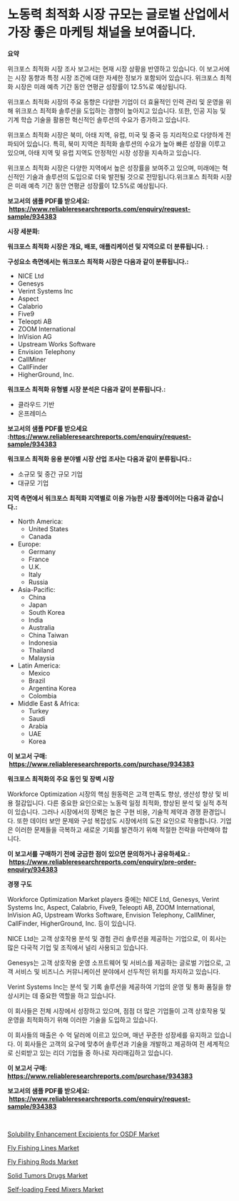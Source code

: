 <p><h1>노동력 최적화 시장 규모는 글로벌 산업에서 가장 좋은 마케팅 채널을 보여줍니다.</h1></p><p><strong>요약</strong></p>
<p><p>위크포스 최적화 시장 조사 보고서는 현재 시장 상황을 반영하고 있습니다. 이 보고서에는 시장 동향과 특정 시장 조건에 대한 자세한 정보가 포함되어 있습니다. 위크포스 최적화 시장은 미래 예측 기간 동안 연평균 성장률이 12.5%로 예상됩니다.</p><p>위크포스 최적화 시장의 주요 동향은 다양한 기업이 더 효율적인 인력 관리 및 운영을 위해 위크포스 최적화 솔루션을 도입하는 경향이 높아지고 있습니다. 또한, 인공 지능 및 기계 학습 기술을 활용한 혁신적인 솔루션의 수요가 증가하고 있습니다.</p><p>위크포스 최적화 시장은 북미, 아태 지역, 유럽, 미국 및 중국 등 지리적으로 다양하게 전파되어 있습니다. 특히, 북미 지역은 최적화 솔루션의 수요가 높아 빠른 성장을 이루고 있으며, 아태 지역 및 유럽 지역도 안정적인 시장 성장을 지속하고 있습니다.</p><p>위크포스 최적화 시장은 다양한 지역에서 높은 성장률을 보여주고 있으며, 미래에는 혁신적인 기술과 솔루션의 도입으로 더욱 발전될 것으로 전망됩니다.위크포스 최적화 시장은 미래 예측 기간 동안 연평균 성장률이 12.5%로 예상됩니다.</p></p>
<p><strong>보고서의 샘플 PDF를 받으세요: &nbsp;<a href="https://www.reliableresearchreports.com/enquiry/request-sample/934383">https://www.reliableresearchreports.com/enquiry/request-sample/934383</a></strong></p>
<p><strong>시장 세분화:</strong></p>
<p><strong> 워크포스 최적화 시장은 개요, 배포, 애플리케이션 및 지역으로 더 분류됩니다. :</strong></p>
<p><strong>구성요소 측면에서는 워크포스 최적화 시장은 다음과 같이 분류됩니다.:</strong></p>
<p><ul><li>NICE Ltd</li><li>Genesys</li><li>Verint Systems Inc</li><li>Aspect</li><li>Calabrio</li><li>Five9</li><li>Teleopti AB</li><li>ZOOM International</li><li>InVision AG</li><li>Upstream Works Software</li><li>Envision Telephony</li><li>CallMiner</li><li>CallFinder</li><li>HigherGround, Inc.</li></ul></p>
<p><strong> 워크포스 최적화 유형별 시장 분석은 다음과 같이 분류됩니다.:</strong></p>
<p><ul><li>클라우드 기반</li><li>온프레미스</li></ul></p>
<p><strong>보고서의 샘플 PDF를 받으세요 :<a href="https://www.reliableresearchreports.com/enquiry/request-sample/934383">https://www.reliableresearchreports.com/enquiry/request-sample/934383</a></strong></p>
<p><strong> 워크포스 최적화 응용 분야별 시장 산업 조사는 다음과 같이 분류됩니다.:</strong></p>
<p><ul><li>소규모 및 중간 규모 기업</li><li>대규모 기업</li></ul></p>
<p><strong>지역 측면에서 워크포스 최적화 지역별로 이용 가능한 시장 플레이어는 다음과 같습니다.:</strong></p>
<p><ul>
    <li>
        North America:
        <ul>
            <li>United States</li>
            <li>Canada</li>
        </ul>
    </li>
    <li>
        Europe:
        <ul>
            <li>Germany</li>
            <li>France</li>
            <li>U.K.</li>
            <li>Italy</li>
            <li>Russia</li>
        </ul>
    </li>
    <li>
        Asia-Pacific:
        <ul>
            <li>China</li>
            <li>Japan</li>
            <li>South Korea</li>
            <li>India</li>
            <li>Australia</li>
            <li>China Taiwan</li>
            <li>Indonesia</li>
            <li>Thailand</li>
            <li>Malaysia</li>
        </ul>
    </li>
    <li>
        Latin America:
        <ul>
            <li>Mexico</li>
            <li>Brazil</li>
            <li>Argentina Korea</li>
            <li>Colombia</li>
        </ul>
    </li>
    <li>
        Middle East & Africa:
        <ul>
            <li>Turkey</li>
            <li>Saudi</li>
            <li>Arabia</li>
            <li>UAE</li>
            <li>Korea</li>
        </ul>
    </li>
    </ul></p>
<p><strong>이 보고서 구매: &nbsp;<a href="https://www.reliableresearchreports.com/purchase/934383">https://www.reliableresearchreports.com/purchase/934383</a></strong></p>
<p><strong>워크포스 최적화의 주요 동인 및 장벽 시장</strong></p>
<p><p>Workforce Optimization 시장의 핵심 원동력은 고객 만족도 향상, 생산성 향상 및 비용 절감입니다. 다른 중요한 요인으로는 노동력 일정 최적화, 향상된 분석 및 실적 추적이 있습니다. 그러나 시장에서의 장벽은 높은 구현 비용, 기술적 제약과 경쟁 환경입니다. 또한 데이터 보안 문제와 구성 복잡성도 시장에서의 도전 요인으로 작용합니다. 기업은 이러한 문제들을 극복하고 새로운 기회를 발견하기 위해 적절한 전략을 마련해야 합니다.</p></p>
<p><strong>이 보고서를 구매하기 전에 궁금한 점이 있으면 문의하거나 공유하세요.: &nbsp;<a href="https://www.reliableresearchreports.com/enquiry/pre-order-enquiry/934383">https://www.reliableresearchreports.com/enquiry/pre-order-enquiry/934383</a></strong></p>
<p><strong>경쟁 구도</strong></p>
<p><p>Workforce Optimization Market players 중에는 NICE Ltd, Genesys, Verint Systems Inc, Aspect, Calabrio, Five9, Teleopti AB, ZOOM International, InVision AG, Upstream Works Software, Envision Telephony, CallMiner, CallFinder, HigherGround, Inc. 등이 있습니다. </p><p>NICE Ltd는 고객 상호작용 분석 및 경험 관리 솔루션을 제공하는 기업으로, 이 회사는 많은 다국적 기업 및 조직에서 널리 사용되고 있습니다. </p><p>Genesys는 고객 상호작용 운영 소프트웨어 및 서비스를 제공하는 글로벌 기업으로, 고객 서비스 및 비즈니스 커뮤니케이션 분야에서 선두적인 위치를 차지하고 있습니다. </p><p>Verint Systems Inc는 분석 및 기록 솔루션을 제공하여 기업의 운영 및 통화 품질을 향상시키는 데 중요한 역할을 하고 있습니다. </p><p>이 회사들은 전체 시장에서 성장하고 있으며, 점점 더 많은 기업들이 고객 상호작용 및 운영을 최적화하기 위해 이러한 기술을 도입하고 있습니다. </p><p>이 회사들의 매출은 수 억 달러에 이르고 있으며, 매년 꾸준한 성장세를 유지하고 있습니다. 이 회사들은 고객의 요구에 맞추어 솔루션과 기술을 개발하고 제공하여 전 세계적으로 신뢰받고 있는 리더 기업들 중 하나로 자리매김하고 있습니다.</p></p>
<p><strong>이 보고서 구매: &nbsp; <a href="https://www.reliableresearchreports.com/purchase/934383">https://www.reliableresearchreports.com/purchase/934383</a></strong></p>
<p><strong>보고서의 샘플 PDF를 받으세요: &nbsp;<a href="https://www.reliableresearchreports.com/enquiry/request-sample/934383">https://www.reliableresearchreports.com/enquiry/request-sample/934383</a></strong><strong></strong></p>
<p>&nbsp;</p>
<p><p><a href="https://github.com/beatblasta/Market-Research-Report-List-2/blob/main/solubility-enhancement-excipients-for-osdf-market.md">Solubility Enhancement Excipients for OSDF Market</a></p><p><a href="https://view.publitas.com/reportprime-1/fly-fishing-lines-market-size-evaluating-its-market-trends-growth-and-projections-2024-2031/">Fly Fishing Lines Market</a></p><p><a href="https://view.publitas.com/reportprime-1/fly-fishing-rods-market-provides-a-comprehensive-analysis-including-a-macro-overview-of-the-market-as-well-as-micro-details-such-as-market-size-and-competitive-landscape/">Fly Fishing Rods Market</a></p><p><a href="https://github.com/angelajermaine/Market-Research-Report-List-2/blob/main/solid-tumors-drugs-market.md">Solid Tumors Drugs Market</a></p><p><a href="https://butternut-bug-553.notion.site/Self-loading-Feed-Mixers-Market-Research-Report-Reveals-The-Latest-Trends-And-Opportunities-of-this--1481e1e3f47244349f054a5640bffdff">Self-loading Feed Mixers Market</a></p></p>